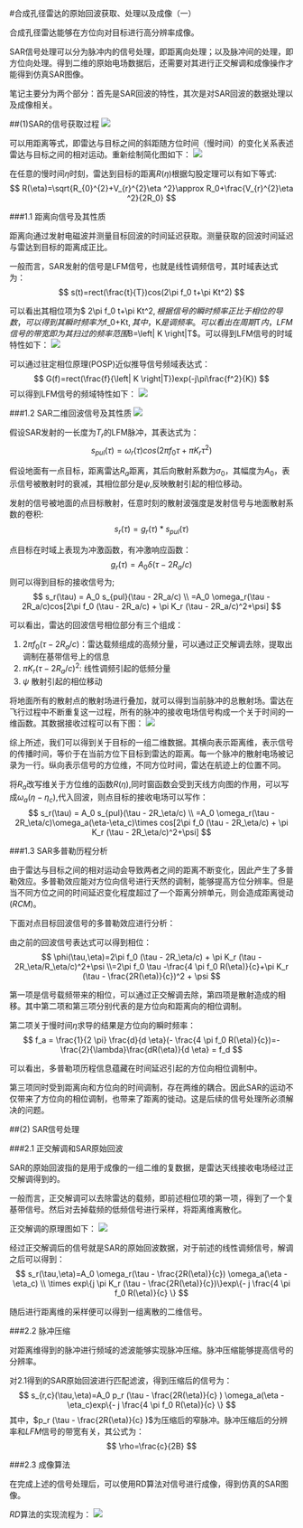 #合成孔径雷达的原始回波获取、处理以及成像（一）

合成孔径雷达能够在方位向对目标进行高分辨率成像。

SAR信号处理可以分为脉冲内的信号处理，即距离向处理；以及脉冲间的处理，即方位向处理。得到二维的原始电场数据后，还需要对其进行正交解调和成像操作才能得到仿真SAR图像。

笔记主要分为两个部分：首先是SAR回波的特性，其次是对SAR回波的数据处理以及成像相关。

##(1)SAR的信号获取过程
![](../Image/2.1.png)

可以用距离等式，即雷达与目标之间的斜距随方位时间（慢时间）的变化关系表述雷达与目标之间的相对运动。重新绘制简化图如下：
![](../Image/2.2.png)

在任意的慢时间$\eta$时刻，雷达到目标的距离$R(\eta)$根据勾股定理可以有如下等式:
$$
R(\eta)=\sqrt{R_{0}^{2}+V_{r}^{2}\eta ^2}\approx R_0+\frac{V_{r}^{2}\eta ^2}{2R_0}
$$

###1.1 距离向信号及其性质

距离向通过发射电磁波并测量目标回波的时间延迟获取。测量获取的回波时间延迟与雷达到目标的距离成正比。

一般而言，SAR发射的信号是LFM信号，也就是线性调频信号，其时域表达式为：
$$
s(t)=rect(\frac{t}{T})cos(2\pi f_0 t+\pi Kt^2)
$$

可以看出其相位项为$ 2\pi f_0 t+\pi Kt^2$,根据信号的瞬时频率正比于相位的导数，可以得到其瞬时频率为$f_0+Kt$,其中，$K$是调频率。可以看出在周期$T$内，LFM信号的带宽即为其扫过的频率范围$B=\left| K \right|T$。可以得到LFM信号的时域特性如下：
![](../Image/2.3.png)

可以通过驻定相位原理(POSP)近似推导信号频域表达式：
$$
G(f)=rect(\frac{f}{\left| K \right|T})exp(-j\pi\frac{f^2}{K})
$$
可以得到LFM信号的频域特性如下：
![](../Image/2.4.png)


###1.2 SAR二维回波信号及其性质
![](../Image/2.5.png)

假设SAR发射的一长度为$T_r$的LFM脉冲，其表达式为：
$$
s_{pul}(\tau)=\omega_{r}(\tau)cos(2\pi f_0 \tau + \pi K_r \tau^2)
$$

假设地面有一点目标，距离雷达$R_a$距离，其后向散射系数为$\sigma_0$，其幅度为$A_0$，表示信号被散射时的衰减，其相位部分是$\psi$,反映散射引起的相位移动。

发射的信号被地面的点目标散射，任意时刻的散射波强度是发射信号与地面散射系数的卷积:
$$
s_r(\tau) = g_r(\tau) * s_{pul}(\tau)
$$

点目标在时域上表现为冲激函数，有冲激响应函数：
$$
g_r(\tau) = A_0 \delta(\tau - 2R_a/c)
$$
则可以得到目标的接收信号为;
$$
s_r(\tau) = A_0 s_{pul}(\tau - 2R_a/c)
\\ =A_0 \omega_r(\tau - 2R_a/c)cos[2\pi f_0 (\tau - 2R_a/c) + \pi K_r (\tau - 2R_a/c)^2+\psi]
$$

可以看出，雷达的回波信号相位部分有三个组成：
1. $2\pi f_0 (\tau - 2R_a/c)$：雷达载频组成的高频分量，可以通过正交解调去除，提取出调制在基带信号上的信息
2. $\pi K_r (\tau - 2R_a/c)^2$: 线性调频引起的低频分量
3. $\psi$ 散射引起的相位移动

将地面所有的散射点的散射场进行叠加，就可以得到当前脉冲的总散射场。雷达在飞行过程中不断重复这一过程，所有的脉冲的接收电场信号构成一个关于时间的一维函数。其数据接收过程可以有下图：
![](../Image/2.6.png)

综上所述，我们可以得到关于目标的一组二维数据。其横向表示距离维，表示信号的传播时间，等价于在当前方位下目标到雷达的距离。每一个脉冲的散射电场被记录为一行。纵向表示信号的方位维，不同方位时间，雷达在航迹上的位置不同。

将$R_a$改写维关于方位维的函数$R(\eta)$,同时窗函数会受到天线方向图的作用，可以写成$\omega_a(\eta-\eta_c)$,代入回波，则点目标的接收电场可以写作：
$$
s_r(\tau) = A_0 s_{pul}(\tau - 2R_\eta/c)
\\ =A_0 \omega_r(\tau - 2R_\eta/c)\omega_a(\eta-\eta_c)\times cos[2\pi f_0 (\tau - 2R_\eta/c) + \pi K_r (\tau - 2R_\eta/c)^2+\psi]
$$

###1.3 SAR多普勒历程分析

由于雷达与目标之间的相对运动会导致两者之间的距离不断变化，因此产生了多普勒效应。多普勒效应能对方位向信号进行天然的调制，能够提高方位分辨率。但是当不同方位之间的时间延迟变化程度超过了一个距离分辨单元，则会造成距离徙动($RCM$)。

下面对点目标回波信号的多普勒效应进行分析：

由之前的回波信号表达式可以得到相位：
$$
\phi(\tau,\eta)=2\pi f_0 (\tau - 2R_\eta/c) + \pi K_r (\tau - 2R_\eta/R_\eta/c)^2+\psi
\\=2\pi f_0 \tau -\frac{4 \pi f_0 R(\eta)}{c}+\pi K_r (\tau - \frac{2R(\eta)}{c})^2 + \psi
$$

第一项是信号载频带来的相位，可以通过正交解调去除，第四项是散射造成的相移。其中第二项和第三项分别代表的是方位向和距离向的相位调制。

第二项关于慢时间$\eta$求导的结果是方位向的瞬时频率：
$$
f_a = \frac{1}{2 \pi} \frac{d}{d \eta}(- \frac{4 \pi f_0 R(\eta)}{c})=- \frac{2}{\lambda}\frac{dR(\eta)}{d \eta} = f_d
$$

可以看出，多普勒项历程信息蕴藏在时间延迟引起的方位向相位调制中。

第三项同时受到距离向和方位向的时间调制，存在两维的耦合。因此SAR的运动不仅带来了方位向的相位调制，也带来了距离的徙动。这是后续的信号处理所必须解决的问题。


##(2) SAR信号处理

###2.1 正交解调和SAR原始回波

SAR的原始回波指的是用于成像的一组二维的复数据，是雷达天线接收电场经过正交解调得到的。

一般而言，正交解调可以去除雷达的载频，即前述相位项的第一项，得到了一个复基带信号。然后对去掉载频的低频信号进行采样，将距离维离散化。

正交解调的原理图如下：
![](../Image/2.7.png)

经过正交解调后的信号就是SAR的原始回波数据，对于前述的线性调频信号，解调之后可以得到：
$$
s_r(\tau,\eta)=A_0 \omega_r(\tau - \frac{2R(\eta)}{c}) \omega_a(\eta - \eta_c) 
\\ \times exp\{j \pi K_r (\tau - \frac{2R(\eta)}{c})\}exp\{- j \frac{4 \pi f_0 R(\eta)}{c} \}
$$

随后进行距离维的采样便可以得到一组离散的二维信号。

###2.2 脉冲压缩

对距离维得到的脉冲进行频域的滤波能够实现脉冲压缩。脉冲压缩能够提高信号的分辨率。

对2.1得到的SAR原始回波进行匹配滤波，得到压缩后的信号为：
$$
s_{r,c}(\tau,\eta)=A_0 p_r (\tau - \frac{2R(\eta)}{c} ) \omega_a(\eta - \eta_c)exp\{- j \frac{4 \pi f_0 R(\eta)}{c} \}
$$
其中，$p_r (\tau - \frac{2R(\eta)}{c} )$为压缩后的窄脉冲。脉冲压缩后的分辨率和$LFM$信号的带宽有关，其公式为：
$$
\rho=\frac{c}{2B}
$$

###2.3 成像算法

在完成上述的信号处理后，可以使用RD算法对信号进行成像，得到仿真的SAR图像。

$RD$算法的实现流程为：
![](../Image/2.8.png)

